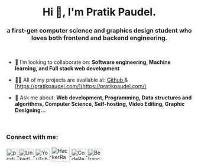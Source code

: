 <h1 align="center">Hi 👋, I'm Pratik Paudel.</h1>
<h3 align="center">a first-gen computer science and graphics design student who loves both frontend and backend engineering.</h3> <br>

- 👯 I’m looking to collaborate on: **Software engineering, Machine learning, and Full stack web development**

- 👨‍💻 All of my projects are available at: <a href="https://github.com/PratikPaudel"> Github </a> & [https://pratikpaudel.com/](https://pratikpaudel.com/)

- 💬 Ask me about: **Web development, Programming, Data structures and algorithms, Computer Science, Self-hosting, Video Editing, Graphic Designing...**

<br>
<h3 align="left">Connect with me:</h3>
<p align="left">
<a href="https://pratikpaudel.com" target="_blank">
  <img align="center" src="https://img.icons8.com/color/48/domain.png" alt="pratikpaudel.com" height="30" width="30" />
</a>
<a href="https://linkedin.com/in/heypratikpaudel/" target="blank">
  <img align="center" src="https://raw.githubusercontent.com/rahuldkjain/github-profile-readme-generator/master/src/images/icons/Social/linked-in-alt.svg" alt="LinkedIn" height="30" width="40" />
</a>
<a href="https://www.youtube.com/@pratikkkpaudel" target="blank">
  <img align="center" src="https://raw.githubusercontent.com/rahuldkjain/github-profile-readme-generator/master/src/images/icons/Social/youtube.svg" alt="YouTube" height="30" width="40" />
</a>
<a href="https://www.hackerrank.com/prateekpaudel201" target="_blank">
  <img align="center" src="https://raw.githubusercontent.com/rahuldkjain/github-profile-readme-generator/master/src/images/icons/Social/hackerrank.svg" alt="HackerRank" height="40" width="50" />
</a>
<a href="https://codepen.io/pratikpaudel/" target="blank">
  <img align="center" src="https://raw.githubusercontent.com/rahuldkjain/github-profile-readme-generator/master/src/images/icons/Social/codepen.svg" alt="CodePen" height="30" width="40" />
</a>
<a href="https://www.behance.net/heypratikpaudel" target="blank">
  <img align="center" src="https://raw.githubusercontent.com/rahuldkjain/github-profile-readme-generator/master/src/images/icons/Social/behance.svg" alt="Behance" height="30" width="40" />
</a>
</p>


